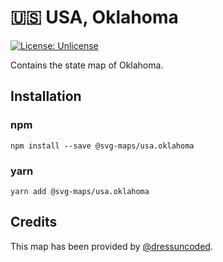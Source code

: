 # 🇺🇸 USA, Oklahoma

[![License: Unlicense](https://img.shields.io/badge/license-Unlicense-blue.svg)](http://unlicense.org/)

Contains the state map of Oklahoma.

## Installation

### npm

`npm install --save @svg-maps/usa.oklahoma`

### yarn

`yarn add @svg-maps/usa.oklahoma`

## Credits

This map has been provided by [@dressuncoded](https://github.com/dressuncoded).
